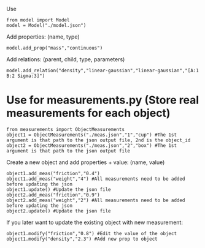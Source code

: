 Use
```
from model import Model
model = Model("./model.json")
```

Add properties: (name, type)

``model.add_prop("mass","continuous")``

Add relations: (parent, child, type, parameters)

``model.add_relation("density","linear-gaussian","linear-gaussian","[A:1 B:2 Sigma:3]")``


# Use for measurements.py (Store real measurements for each object)
```
from measurements import ObjectMeasurements
object1 = ObjectMeasurements("./meas.json","1","cup") #The 1st argument is that path to the json output file, 2nd is the object_id
object2 = ObjectMeasurements("./meas.json","2","box") #The 1st argument is that path to the json output file
```
Create a new object and add properties + value: (name, value) 

```
object1.add_meas("friction","0.4")
object1.add_meas("weight","4") #All measurements need to be added before updating the json
object1.update() #Update the json file
object2.add_meas("friction","0.9")
object2.add_meas("weight","2") #All measurements need to be added before updating the json
object2.update() #Update the json file
```

If you later want to update the existing object with new measurement:
```
object1.modify("friction","0.8") #Edit the value of the object
object1.modify("density","2.3") #Add new prop to object
```


